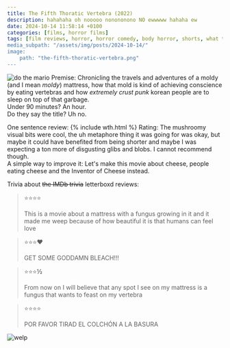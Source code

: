 ```yaml
---
title: The Fifth Thoratic Vertebra (2022)
description: hahahaha oh nooooo nonononono NO ewwwww hahaha ew
date: 2024-10-14 11:58:14 +0100
categories: [films, horror films]
tags: [film reviews, horror, horror comedy, body horror, shorts, what the hell was that, ñam ñam qué rico, altered states, lowbudgetcore, why would you even keep that thing at home, spooktober 2024, they don't say the title]
media_subpath: "/assets/img/posts/2024-10-14/"
image:
    path: "the-fifth-thoratic-vertebra.png"
---
```

![do the mario](the-fifth-thoratic-vertebra-2.png)
<span class="reviewsection">Premise:</span> Chronicling the travels and adventures of a moldy (and I mean *moldy*) mattress, how that mold is kind of achieving conscience by eating vertebras and how *extremely crust punk* korean people are to sleep on top of that garbage.<br/>
<span class="reviewsection">Under 90 minutes?</span> An hour.<br/>
<span class="reviewsection">Do they say the title?</span> Uh no.

<span class="reviewsection">One sentence review:</span>
{% include wth.html %}
<span class="reviewsection">Rating:</span> The mushroomy visual bits were cool, the uh metaphore thing it was going for was okay, but maybe it could have benefited from being shorter and maybe I was expecting a ton more of disgusting glibs and blobs. I cannot recommend though.<br/>
<span class="reviewsection">A simple way to improve it:</span> Let's make this movie about cheese, people eating cheese and the Inventor of Cheese instead.

<span class="reviewsection">Trivia about ~~the IMDb trivia~~ letterboxd reviews:</span>
> ⭐⭐⭐⭐
>
> This is a movie about a mattress with a fungus growing in it and it made me weep because of how beautiful it is that humans can feel love

> ⭐⭐⭐❤️
>
> GET SOME GODDAMN BLEACH!!!

> ⭐⭐⭐**½**
>
> From now on I will believe that any spot I see on my mattress is a fungus that wants to feast on my vertebra

> ⭐⭐⭐⭐
>
> POR FAVOR TIRAD EL COLCHÓN A LA BASURA

![welp](contrasts.png)